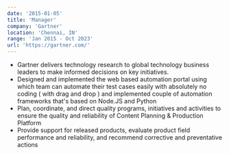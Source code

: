 ```yaml
---
date: '2015-01-05'
title: 'Manager'
company: 'Gartner'
location: 'Chennai, IN'
range: 'Jan 2015 - Oct 2023'
url: 'https://gartner.com/'
---
```


- Gartner delivers technology research to global technology business leaders to make informed decisions on key initiatives.
- Designed and implemented the web based automation portal using which team can automate their test cases easily with absolutely no coding ( with drag and drop ) and implemented couple of automation frameworks that's based on Node.JS and Python
- Plan, coordinate, and direct quality programs, initiatives and activities to ensure the quality and reliability of Content Planning & Production Platform
- Provide support for released products, evaluate product field performance and reliability, and recommend corrective and preventative actions
